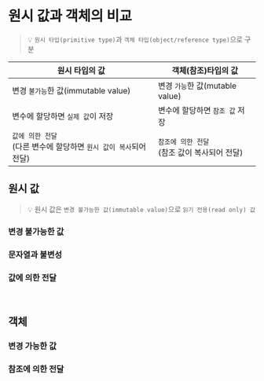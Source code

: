 # 원시 값과 객체의 비교

> 💡 `원시 타입(primitive type)`과 `객체 타입(object/reference type)`으로 구분

| 원시 타입의 값 | 객체(참조)타입의 값|
| ----------------------- | ----------------------- |
| 변경 `불가능`한 값(immutable value) | 변경 `가능`한 값(mutable value) |
| 변수에 할당하면 `실제 값`이 저장 | 변수에 할당하면 `참조 값` 저장
| `값에 의한 전달` <br />(다른 변수에 할당하면 `원시 값이 복사`되어 전달) | `참조에 의한 전달` <br />(참조 값이 복사되어 전달) 

## 원시 값

> 💡 원시 값은 `변경 불가능한 값(immutable value)`으로 `읽기 전용(read only) 값`

### 변경 불가능한 값

### 문자열과 불변성

### 값에 의한 전달

<br />

## 객체

### 변경 가능한 값

### 참조에 의한 전달

